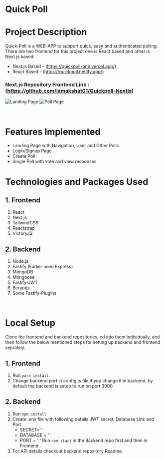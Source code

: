 # Quick Poll

# Project Description

Quick-Poll is a WEB-APP to support quick, easy and authenticated polling.
There are two frontend for this project one is React based and other is Next.js based.

- Next.js Based - (https://quickpoll-one.vercel.app/) 
- React Based - (https://quickpoll.netlify.app/)

### Next.js Repository Frontend Link : (https://github.com/iamakshat01/Quickpoll-Nextjs)

![Landing Page](https://i.ibb.co/tY7mxjj/Screenshot-from-2022-01-30-13-18-44.png)
![Poll Page](https://i.ibb.co/27dmTt1/Screenshot-from-2022-01-30-13-19-55.png)

<br/>

# Features Implemented


   - Landing Page with Navigation, User and Other Polls 
   - Login/Signup Page
   - Create Poll 
   - Single Poll with vote and view responses
 
 
# Technologies and Packages Used

## 1. Frontend

1. React
2. Next.js
3. TailwindCSS
4. Reactstrap
5. VictoryJS

## 2. Backend

1. Node.js
2. Fastify (Earlier used Express)
3. MongoDB
4. Mongoose
5. Fastify-JWT
6. Bcryptjs
7. Some Fastify-Plugins

<br/>

# Local Setup

Clone the frontend and backend repositories, cd into them individually, and then follow the below mentioned steps for setting up backend and frontend seprately.

## 1. Frontend

1. Run `yarn install`.
2. Change backend port in config.js file if you change it in backend, by default the backend is setup to run on port 3000.

## 2. Backend

1. Run `npm install`.
2. Create .env file with following details JWT secret, Database Link and Port
	- SECRET=' '
	- DATABASE = ' '
	- PORT = ' '
Run `npm start` in the Backend repo first and then in Frontend .
3. For API details checkout backend repository Readme.
